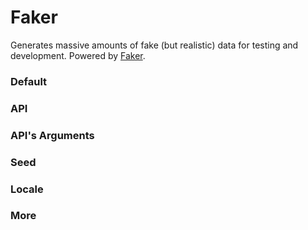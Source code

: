 # Faker

Generates massive amounts of fake (but realistic) data for testing and development. Powered by [Faker](https://fakerjs.dev/).

<Playground />

<Usage />

<Api />

<GlobalConfig />

<Examples />

### Default

<Example value="default" />

### API

<Example value="api" />

### API's Arguments

<Example value="api's-arguments" />

### Seed

<Example value="seed" />

### Locale

<Example value="locale" />

### More

<Example value="more" />

<Checklist 
    accessibility={false}
    bidirectionality="N/A"
    cssParts="N/A"
    cssVariables="N/A"
    documentation={true}
    examples={true}
    events="N/A"
    keyboard="N/A"
    methods="N/A"
    playground={false}
    properties={true}
    skeleton={false}
    slots="N/A"
/>

<LastModified />
